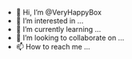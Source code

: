 - 👋 Hi, I’m @VeryHappyBox
- 👀 I’m interested in ...
- 🌱 I’m currently learning ...
- 💞️ I’m looking to collaborate on ...
- 📫 How to reach me ...

<!---
VeryHappyBox/VeryHappyBox is a ✨ special ✨ repository because its `README.md` (this file) appears on your GitHub profile.
You can click the Preview link to take a look at your changes.
--->
